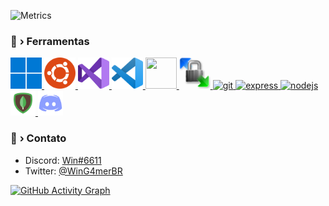![Metrics](https://metrics.lecoq.io/WinG4merBR?template=classic&languages=1&languages.limit=8&languages.sections=most-used&languages.colors=github&languages.threshold=0%25&languages.indepth=false&languages.analysis.timeout=15&languages.categories=markup%2C%20programming&languages.recent.categories=markup%2C%20programming&languages.recent.load=300&languages.recent.days=14&config.timezone=America%2FSao_Paulo)


<h3 align="left">🔨 <b>›</b> Ferramentas</h3>
<p align="left">
    <a href="https://www.microsoft.com/pt-br/windows" target="_blank">
        <img src="./assets/img/_NSAKEY11.png" width="50" height="50"> </a>
    <a href="https://ubuntu.com/" target="_blank">
        <img src="./assets/img/ubuntu.png" width="50" height="50">
   </a>
       <a href="https://visualstudio.microsoft.com/pt-br/vs/community/" target="_blank">
        <img src="./assets/img/vs2019.png" width="50" height="50">
    </a>
    <a href="https://code.visualstudio.com/" target="_blank">
        <img src="./assets/img/vscode.png" width="50" height="50">
    </a>
    <a href="https://github.com/microsoft/terminal" target="_blank">
        <img src="https://upload.wikimedia.org/wikipedia/commons/0/01/Windows_Terminal_Logo_256x256.png" width="50" height="50">
    </a>
  <a href="https://winscp.net" target="_blank">
    <img src="./assets/img/winscp.png" width="50" height="50">
  </a>
   <a href="https://git-scm.com/" target="_blank"> <img src="https://www.vectorlogo.zone/logos/git-scm/git-scm-icon.svg" alt="git" width="40" height="40"/> </a>
    <a href="https://expressjs.com" target="_blank">
        <img src="https://camo.githubusercontent.com/40756575fc2fd74b1883ea0cc5c2a49aa7048ab58286f43a121109d69a9ea160/68747470733a2f2f63646e2e6a7364656c6976722e6e65742f67682f64657669636f6e732f64657669636f6e2f69636f6e732f657870726573732f657870726573732d6f726967696e616c2e737667" alt="express" width="40" height="40">
    </a>
   <a href="https://nodejs.org" target="_blank"> <img src="https://camo.githubusercontent.com/900baefb89e187c8b32cdbb3b440d1502fe8f30a1a335cc5dc5868af0142f8b1/68747470733a2f2f63646e2e6a7364656c6976722e6e65742f67682f64657669636f6e732f64657669636f6e2f69636f6e732f6e6f64656a732f6e6f64656a732d6f726967696e616c2e737667" alt="nodejs" width="40" height="40"/>
   </a>
       <a href="https://mongodb.com" target="_blank"> <img src="./assets/img/mongodb.png" width="40" height="40"/>
          </a>
                 <a href="https://discord.dev" target="_blank"> <img src="./assets/img/DiscordAPI.png" width="40" height="40"/>
          </a>
</p>
<h3 align="left"> 📱 <b>›</b> Contato </h3>
<ul align="left">
    <li>Discord: <a href="https://discord.com/users/687867247116812378">Win#6611</a></li>
    <li>Twitter: <a href="https://twitter.com/WinG4merBR">@WinG4merBR</a></li>
</ul>

[![GitHub Activity Graph](https://activity-graph.herokuapp.com/graph?username=WinG4merBR&theme=react-dark&custom_title=Contribution+Graph)](https://github.com/WinG4merBR)
